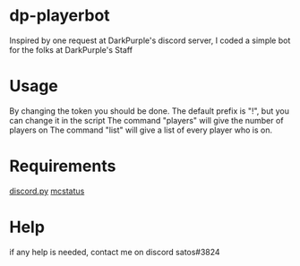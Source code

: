 # dp-playerbot
Inspired by one request at DarkPurple's discord server, I coded a simple bot for the folks at DarkPurple's Staff 

# Usage
By changing the token you should be done.
The default prefix is "!", but you can change it in the script
The command "players" will give the number of players on
The command "list" will give a list of every player who is on.

# Requirements
[discord.py](https://github.com/Rapptz/discord.py)
[mcstatus](https://github.com/Dinnerbone/mcstatus)

# Help

if any help is needed, contact me on discord satos#3824
